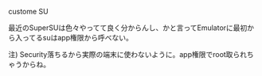 custome SU

最近のSuperSUは色々やってて良く分からんし、かと言ってEmulatorに最初から入ってるsuはapp権限から呼べない。

注) Security落ちるから実際の端末に使わないように。app権限でroot取られちゃうからね。
